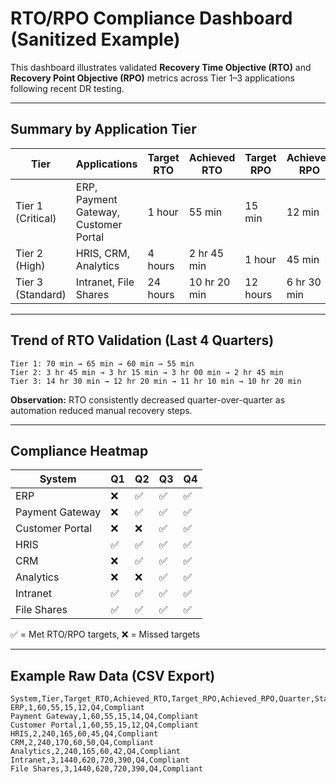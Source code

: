 # RTO/RPO Compliance Dashboard (Sanitized Example)

This dashboard illustrates validated **Recovery Time Objective (RTO)** and **Recovery Point Objective (RPO)** metrics across Tier 1–3 applications following recent DR testing.

---

## Summary by Application Tier

| Tier              | Applications                          | Target RTO | Achieved RTO | Target RPO | Achieved RPO | Status      |
| ----------------- | ------------------------------------- | ---------- | ------------ | ---------- | ------------ | ----------- |
| Tier 1 (Critical) | ERP, Payment Gateway, Customer Portal | 1 hour     | 55 min       | 15 min     | 12 min       | ✅ Compliant |
| Tier 2 (High)     | HRIS, CRM, Analytics                  | 4 hours    | 2 hr 45 min  | 1 hour     | 45 min       | ✅ Compliant |
| Tier 3 (Standard) | Intranet, File Shares                 | 24 hours   | 10 hr 20 min | 12 hours   | 6 hr 30 min  | ✅ Compliant |

---

## Trend of RTO Validation (Last 4 Quarters)

```
Tier 1: 70 min → 65 min → 60 min → 55 min
Tier 2: 3 hr 45 min → 3 hr 15 min → 3 hr 00 min → 2 hr 45 min
Tier 3: 14 hr 30 min → 12 hr 20 min → 11 hr 10 min → 10 hr 20 min
```

**Observation:** RTO consistently decreased quarter-over-quarter as automation reduced manual recovery steps.

---

## Compliance Heatmap

| System          | Q1 | Q2 | Q3 | Q4 |
| --------------- | -- | -- | -- | -- |
| ERP             | ❌  | ✅  | ✅  | ✅  |
| Payment Gateway | ❌  | ✅  | ✅  | ✅  |
| Customer Portal | ❌  | ❌  | ✅  | ✅  |
| HRIS            | ✅  | ✅  | ✅  | ✅  |
| CRM             | ❌  | ✅  | ✅  | ✅  |
| Analytics       | ❌  | ❌  | ✅  | ✅  |
| Intranet        | ✅  | ✅  | ✅  | ✅  |
| File Shares     | ✅  | ✅  | ✅  | ✅  |

✅ = Met RTO/RPO targets, ❌ = Missed targets

---

## Example Raw Data (CSV Export)

```csv
System,Tier,Target_RTO,Achieved_RTO,Target_RPO,Achieved_RPO,Quarter,Status
ERP,1,60,55,15,12,Q4,Compliant
Payment Gateway,1,60,55,15,14,Q4,Compliant
Customer Portal,1,60,55,15,12,Q4,Compliant
HRIS,2,240,165,60,45,Q4,Compliant
CRM,2,240,170,60,50,Q4,Compliant
Analytics,2,240,165,60,42,Q4,Compliant
Intranet,3,1440,620,720,390,Q4,Compliant
File Shares,3,1440,620,720,390,Q4,Compliant
```
